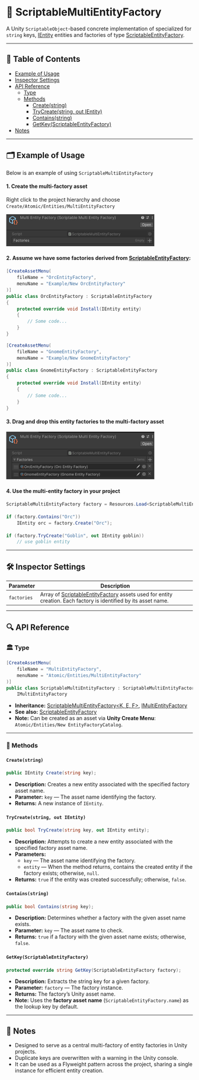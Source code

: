 # 🧩 ScriptableMultiEntityFactory

A Unity `ScriptableObject`-based concrete implementation of specialized for `string`
keys, [IEntity](../Entities/IEntity.md) entities and factories of
type [ScriptableEntityFactory](ScriptableEntityFactory.md).

---

## 📑 Table of Contents

- [Example of Usage](#-example-of-usage)
- [Inspector Settings](#-inspector-settings)
- [API Reference](#-api-reference)
    - [Type](#-type)
    - [Methods](#-methods)
        - [Create(string)](#createstring)
        - [TryCreate(string, out IEntity)](#trycreatestring-out-ientity)
        - [Contains(string)](#containsstring)
        - [GetKey(ScriptableEntityFactory)](#getkeyscriptableentityfactory)
- [Notes](#-notes)

---

## 🗂 Example of Usage

Below is an example of using `ScriptableMultiEntityFactory`

#### 1. Create the multi-factory asset

Right click to the project hierarchy and choose `Create/Atomic/Entities/MultiEntityFactory`

<img width="400" height="" alt="Entity component" src="../../Images/ScriptableMultiEntityFactory%20(Empty).png" />

#### 2. Assume we have some factories derived from [ScriptableEntityFactory](ScriptableEntityFactory.md):

```csharp
[CreateAssetMenu(
    fileName = "OrcEntityFactory",
    menuName = "Example/New OrcEntityFactory"
)]
public class OrcEntityFactory : ScriptableEntityFactory
{
    protected override void Install(IEntity entity)
    {
        // Some code...
    }
}
```

```csharp
[CreateAssetMenu(
    fileName = "GnomeEntityFactory",
    menuName = "Example/New GnomeEntityFactory"
)]
public class GnomeEntityFactory : ScriptableEntityFactory
{
    protected override void Install(IEntity entity)
    {
        // Some code...
    }
}
```

#### 3. Drag and drop this entity factories to the multi-factory asset

<img width="400" height="" alt="Entity component" src="../../Images/ScriptableMultiEntityFactory%20(Full).png" />

#### 4. Use the multi-entity factory in your project

```csharp
ScriptableMultiEntityFactory factory = Resources.Load<ScriptableMultiEntityFactory>("Enemies");

if (factory.Contains("Orc"))
    IEntity orc = factory.Create("Orc");

if (factory.TryCreate("Goblin", out IEntity goblin))
    // use goblin entity
```

---

## 🛠 Inspector Settings

| Parameter   | Description                                                                                                                                   |
|-------------|-----------------------------------------------------------------------------------------------------------------------------------------------|
| `factories` | Array of [ScriptableEntityFactory](ScriptableEntityFactory.md) assets used for entity creation. Each factory is identified by its asset name. |

---

## 🔍 API Reference

### 🏛️ Type <div id="-type"></div>

```csharp
[CreateAssetMenu(
    fileName = "MultiEntityFactory",
    menuName = "Atomic/Entities/MultiEntityFactory"
)]
public class ScriptableMultiEntityFactory : ScriptableMultiEntityFactory<string, IEntity, ScriptableEntityFactory>,
    IMultiEntityFactory
```

- **Inheritance:** [ScriptableMultiEntityFactory<K, E, F>](ScriptableMultiEntityFactory%601.md),
  [IMultiEntityFactory](IMultiEntityFactory.md)
- **See also:** [ScriptableEntityFactory](ScriptableEntityFactory.md)
- **Note:** Can be created as an asset via **Unity Create Menu**: `Atomic/Entities/New EntityFactoryCatalog`.

---

### 🏹 Methods

#### `Create(string)`

```csharp
public IEntity Create(string key);
```

- **Description:** Creates a new entity associated with the specified factory asset name.
- **Parameter:** `key` — The asset name identifying the factory.
- **Returns:** A new instance of `IEntity`.

#### `TryCreate(string, out IEntity)`

```csharp
public bool TryCreate(string key, out IEntity entity);
```

- **Description:** Attempts to create a new entity associated with the specified factory asset name.
- **Parameters:**
    - `key` — The asset name identifying the factory.
    - `entity` — When the method returns, contains the created entity if the factory exists; otherwise, `null`.
- **Returns:** `true` if the entity was created successfully; otherwise, `false`.

#### `Contains(string)`

```csharp
public bool Contains(string key);
```

- **Description:** Determines whether a factory with the given asset name exists.
- **Parameter:** `key` — The asset name to check.
- **Returns:** `true` if a factory with the given asset name exists; otherwise, `false`.

#### `GetKey(ScriptableEntityFactory)`

```csharp
protected override string GetKey(ScriptableEntityFactory factory);
```

- **Description:** Extracts the string key for a given factory.
- **Parameter:** `factory` — The factory instance.
- **Returns:** The factory’s Unity asset name.
- **Note:** Uses the **factory asset name** (`ScriptableEntityFactory.name`) as the lookup key by default.

---

## 📝 Notes

- Designed to serve as a central multi-factory of entity factories in Unity projects.
- Duplicate keys are overwritten with a warning in the Unity console.
- It can be used as a Flyweight pattern across the project, sharing a single instance for efficient entity creation.
